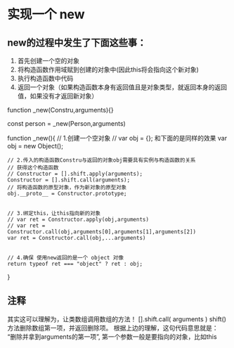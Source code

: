 # 实现一个 new

## new的过程中发生了下面这些事：

1. 首先创建一个空的对象
2. 将构造函数作用域赋到创建的对象中(因此this将会指向这个新对象)
3. 执行构造函数中代码
4. 返回一个对象（如果构造函数本身有返回值且是对象类型，就返回本身的返回值，如果没有才返回新对象）

function _new(Constru,arguments){}

const person = _new(Person,arguments)

function _new(){
    // 1.创建一个空对象
    // var obj = {}; 和下面的是同样的效果
    var obj = new Object();


    // 2.传入的构造函数Constru与返回的对象obj需要具有实例与构造函数的关系
    // 获得这个构造函数
    // Constructor = [].shift.apply(arguments);
    Constructor = [].shift.call(arguments);
    // 将构造函数的原型对象，作为新对象的原型对象
    obj.__proto__ = Constructor.prototype;


    // 3.绑定this，让this指向新的对象
    // var ret = Constructor.apply(obj,arguments)
    // var ret = Constructor.call(obj,arguments[0],arguments[1],arguments[2])
    var ret = Constructor.call(obj,...arguments)


    // 4.确保 使用new返回的是一个 object 对像
    return typeof ret === "object" ? ret : obj;
}


## 注释
其实这可以理解为，让类数组调用数组的方法！
[].shift.call( arguments )
shift() 方法删除数组第一项，并返回删除项。
根据上边的理解，这句代码意思就是： “删除并拿到arguments的第一项”,  第一个参数一般是要指向的对象，比如this